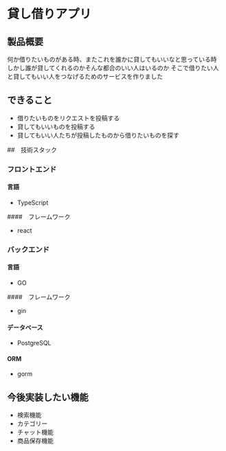 # 貸し借りアプリ

## 製品概要

何か借りたいものがある時、またこれを誰かに貸してもいいなと思っている時
しかし誰が貸してくれるのかそんな都合のいい人はいるのか
そこで借りたい人と貸してもいい人をつなげるためのサービスを作りました

## できること

- 借りたいものをリクエストを投稿する
- 貸してもいいものを投稿する
- 貸してもいい人たちが投稿したものから借りたいものを探す

##　技術スタック

### フロントエンド

#### 言語

- TypeScript

####　フレームワーク

- react

### バックエンド

#### 言語

- GO

####　フレームワーク

- gin

#### データベース

- PostgreSQL

#### ORM

- gorm

## 今後実装したい機能

- 検索機能
- カテゴリー
- チャット機能
- 商品保存機能
